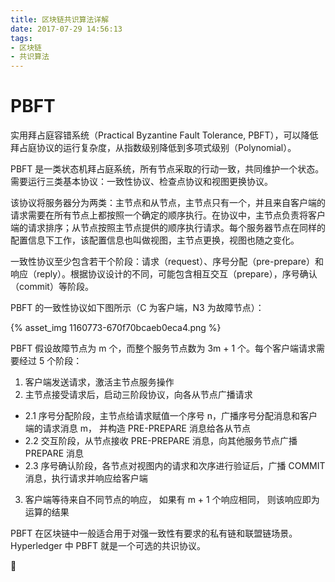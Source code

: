 ```yaml
---
title: 区块链共识算法详解
date: 2017-07-29 14:56:13
tags:
- 区块链
- 共识算法
---
```


# PBFT

实用拜占庭容错系统（Practical Byzantine Fault Tolerance, PBFT），可以降低拜占庭协议的运行复杂度，从指数级别降低到多项式级别（Polynomial）。

PBFT 是一类状态机拜占庭系统，所有节点采取的行动一致，共同维护一个状态。需要运行三类基本协议：一致性协议、检查点协议和视图更换协议。

该协议将服务器分为两类：主节点和从节点，主节点只有一个，并且来自客户端的请求需要在所有节点上都按照一个确定的顺序执行。在协议中，主节点负责将客户端的请求排序；从节点按照主节点提供的顺序执行请求。每个服务器节点在同样的配置信息下工作，该配置信息也叫做视图，主节点更换，视图也随之变化。

一致性协议至少包含若干个阶段：请求（request）、序号分配（pre-prepare）和响应（reply）。根据协议设计的不同，可能包含相互交互（prepare），序号确认（commit）等阶段。

PBFT 的一致性协议如下图所示（C 为客户端，N3 为故障节点）：

{% asset_img 1160773-670f70bcaeb0eca4.png %}

PBFT 假设故障节点为 m 个，而整个服务节点数为 3m + 1 个。每个客户端请求需要经过 5 个阶段：

1. 客户端发送请求，激活主节点服务操作
2. 主节点接受请求后，启动三阶段协议，向各从节点广播请求
* 2.1 序号分配阶段，主节点给请求赋值一个序号 n，广播序号分配消息和客户端的请求消息 m， 并构造 PRE-PREPARE 消息给各从节点
* 2.2 交互阶段，从节点接收 PRE-PREPARE 消息，向其他服务节点广播 PREPARE 消息
* 2.3 序号确认阶段，各节点对视图内的请求和次序进行验证后，广播 COMMIT 消息，执行请求并响应给客户端
3. 客户端等待来自不同节点的响应， 如果有 m + 1 个响应相同， 则该响应即为运算的结果

PBFT 在区块链中一般适合用于对强一致性有要求的私有链和联盟链场景。Hyperledger 中 PBFT 就是一个可选的共识协议。

